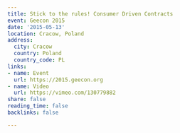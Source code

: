 ```yaml
---
title: Stick to the rules! Consumer Driven Contracts
event: Geecon 2015
date: '2015-05-13'
location: Cracow, Poland
address:
  city: Cracow
  country: Poland
  country_code: PL
links:
- name: Event
  url: https://2015.geecon.org
- name: Video
  url: https://vimeo.com/130779882
share: false
reading_time: false
backlinks: false

---
```

